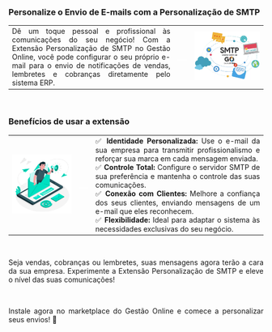 <div style="text-align: justify">

### Personalize o Envio de E-mails com a Personalização de SMTP

| | | |
|-|-|-|
|Dê um toque pessoal e profissional às comunicações do seu negócio! Com a Extensão Personalização de SMTP no Gestão Online, você pode configurar o seu próprio e-mail para o envio de notificações de vendas, lembretes e cobranças diretamente pelo sistema ERP. |<p style="color: white;"> ___ </p> |![](https://github.com/Gestao-Online/public-docs/blob/b1b90d54b80d15ac19bb40c2be5ec1d006f5bf1e/erp-v2/marketplace/extensions/br.com.gestao-online.smtp/assets/extensao_smtp_01.png?raw=true) |



<br>

### Benefícios de usar a extensão

| | | |
|-|-|-|
|![](https://github.com/Gestao-Online/public-docs/blob/ccb438915b774e1634f1d1e074ee9991260a8159/erp-v2/marketplace/extensions/br.com.gestao-online.smtp/assets/extensao_smtp_02.png?raw=true) |<p style="color: white;"> ___ </p> |✅ **Identidade Personalizada:** Use o e-mail da sua empresa para transmitir profissionalismo e reforçar sua marca em cada mensagem enviada.<br>✅ **Controle Total:** Configure o servidor SMTP de sua preferência e mantenha o controle das suas comunicações.<br>✅ **Conexão com Clientes:** Melhore a confiança dos seus clientes, enviando mensagens de um e-mail que eles reconhecem.<br>✅ **Flexibilidade:** Ideal para adaptar o sistema às necessidades exclusivas do seu negócio. |




<br>

Seja vendas, cobranças ou lembretes, suas mensagens agora terão a cara da sua empresa. Experimente a Extensão Personalização de SMTP e eleve o nível das suas comunicações!

<br>

Instale agora no marketplace do Gestão Online e comece a personalizar seus envios! 📩


</div>